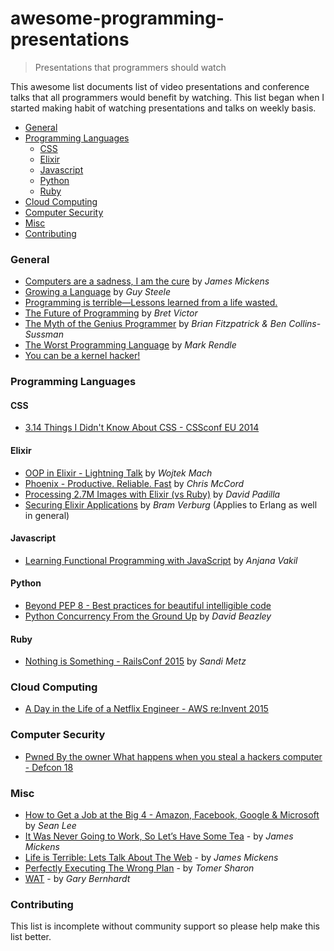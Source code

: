 # awesome-programming-presentations

> Presentations that programmers should watch

This awesome list documents list of video presentations and conference talks that all programmers would benefit by watching. This list began when I started making habit of watching presentations and talks on weekly basis.

- [General](#general)
- [Programming Languages](#programming-languages)
  - [CSS](#css)
  - [Elixir](#elixir)
  - [Javascript](#javascript)
  - [Python](#python)
  - [Ruby](#ruby)
- [Cloud Computing](#cloud-computing)
- [Computer Security](#computer-security)
- [Misc](#misc)
- [Contributing](#contributing)

### General

- [Computers are a sadness, I am the cure](https://vimeo.com/95066828) by _James Mickens_
- [Growing a Language](https://www.youtube.com/watch?v=_ahvzDzKdB0) by _Guy Steele_
- [Programming is terrible—Lessons learned from a life wasted.](https://www.youtube.com/watch?v=csyL9EC0S0c)
- [The Future of Programming](https://vimeo.com/71278954) by _Bret Victor_
- [The Myth of the Genius Programmer](https://www.youtube.com/watch?v=0SARbwvhupQ) by _Brian Fitzpatrick & Ben Collins-Sussman_
- [The Worst Programming Language](https://www.infoq.com/presentations/worst-programming-language) by _Mark Rendle_
- [You can be a kernel hacker!](https://www.youtube.com/watch?v=0IQlpFWTFbM)

### Programming Languages

#### CSS

- [3.14 Things I Didn't Know About CSS - CSSconf EU 2014](https://www.youtube.com/watch?v=WjP7TEKB7Uo)

#### Elixir

- [OOP in Elixir - Lightning Talk](https://www.youtube.com/watch?v=5EtV2JUU0Z4) by _Wojtek Mach_
- [Phoenix - Productive. Reliable. Fast](https://www.youtube.com/watch?v=STO-uN0xHDQ) by _Chris McCord_
- [Processing 2.7M Images with Elixir (vs Ruby)](https://www.youtube.com/watch?v=xoNRtWl4fZU) by _David Padilla_
- [Securing Elixir Applications](https://www.youtube.com/watch?v=r0DuAse9tK8) by _Bram Verburg_ (Applies to Erlang as well in general)

#### Javascript

- [Learning Functional Programming with JavaScript](https://www.youtube.com/watch?v=e-5obm1G_FY) by _Anjana Vakil_

#### Python

- [Beyond PEP 8 - Best practices for beautiful intelligible code](https://www.youtube.com/watch?v=wf-BqAjZb8M)
- [Python Concurrency From the Ground Up](https://www.youtube.com/watch?v=MCs5OvhV9S4) by _David Beazley_

#### Ruby

- [Nothing is Something - RailsConf 2015](https://www.youtube.com/watch?v=OMPfEXIlTVE) by _Sandi Metz_

### Cloud Computing

- [A Day in the Life of a Netflix Engineer - AWS re:Invent 2015](https://www.youtube.com/watch?v=-mL3zT1iIKw)

### Computer Security

- [Pwned By the owner What happens when you steal a hackers computer - Defcon 18](https://www.youtube.com/watch?v=U4oB28ksiIo)

### Misc

- [How to Get a Job at the Big 4 - Amazon, Facebook, Google & Microsoft](https://www.youtube.com/watch?v=YJZCUhxNCv8) by _Sean Lee_
- [It Was Never Going to Work, So Let’s Have Some Tea](https://vimeo.com/146524997) - by _James Mickens_
- [Life is Terrible: Lets Talk About The Web](https://vimeo.com/111122950) - by _James Mickens_
- [Perfectly Executing The Wrong Plan](https://www.youtube.com/watch?v=9TJTbRw4ri8) - by _Tomer Sharon_
- [WAT](https://www.destroyallsoftware.com/talks/wat) - by _Gary Bernhardt_

### Contributing

This list is incomplete without community support so please help make this list better.
